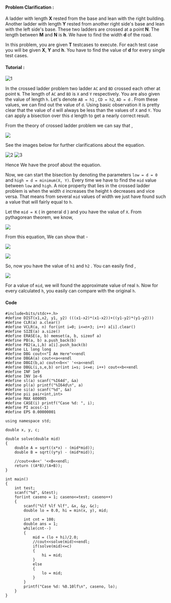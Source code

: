 #### Problem Clarification : 

A ladder with length **X** rested from the base and lean with the right building. Another ladder with length **Y** rested from another right side's base and lean with the left side's base. These two ladders are crossed at a point **N**. The length between **M** and **N** is **h**. We have to find the width **d** of the road. 

In this problem, you are given **T** testcases to execute. For each test case you will be given **X**, **Y** and **h**. You have to find the value of **d** for every single test cases. 

#### Tutorial :   
![1](https://user-images.githubusercontent.com/14172268/100465297-3e96eb00-30f9-11eb-9319-aeb3ef3653fb.png)

In the crossed ladder problem two ladder ```AC``` and ```BD``` crossed each other at point ```N```. The length of ```AC``` and ```BD``` is ```X``` and ```Y``` respectively. You are also given the value of length ```h```. Let's denote ```AB = h1``` , ```CD = h2```, ```AD = d```  . From these values, we can find out the value of ```d```. Using basic observation it is pretty clear that the value of ```d``` will always be less than the values of ```X``` and ```Y```. You can apply a bisection over this ```d``` length to get a nearly correct result. 

From the theory of crossed ladder problem we can say that , 

<img src="https://latex.codecogs.com/svg.latex?\frac{1}{h1}&space;&plus;&space;\frac{1}{h2}&space;=&space;\frac{1}{h}" /></a>

See the images below for further clarifications about the equation.

![2](https://user-images.githubusercontent.com/14172268/100465309-422a7200-30f9-11eb-904e-ae0af63f16d4.jpg) ![3](https://user-images.githubusercontent.com/14172268/100465313-45256280-30f9-11eb-9096-29935a9f0803.jpg)

Hence We have the proof about the equation.

Now, we can start the bisection by denoting the parameters ```low = d = 0``` and ```high = d = minimum(X, Y)```. Every time we have to find the ```mid``` value between ```low``` and ```high```. A nice property that lies in the crossed ladder problem is when the width ```d``` increases the height ```h``` decreases and vice versa. That means from several ```mid``` values of width we just have found such a value that will fairly equal to ```h```.

Let the ```mid = K``` ( in general d ) and you have the value of ```X```. From pythagorean theorem, we know,

<img src="https://latex.codecogs.com/svg.latex?hypotenuse^{2}&space;=&space;base^{2}&space;&plus;&space;perpendicular^{2}" /></a>

From this equation, We can show that -

<img src="https://latex.codecogs.com/svg.latex?h1&space;=&space;\sqrt{Y^{2}}&space;-&space;\sqrt{mid^{2}}" /></a>

<img src="https://latex.codecogs.com/svg.latex?h2&space;=&space;\sqrt{X^{2}}&space;-&space;\sqrt{mid^{2}}" /></a>

So, now you have the value of ```h1``` and ```h2``` . You can easily find ,

<img src="https://latex.codecogs.com/svg.latex?h&space;=&space;\frac{(&space;h1&space;*&space;h2&space;)}{(&space;h1&space;&plus;&space;h2&space;)}" /></a>

For a value of ```mid```, we will found the approximate value of real ```h```. Now for every calculated ```h```, you easily can compare with the original ```h```. 


#### Code

```
#include<bits/stdc++.h>
#define DIST(x1,x2, y1, y2) (((x1-x2)*(x1-x2))+((y1-y2)*(y1-y2)))
#define CLR(a) a.clear()
#define VCLR(a, n) for(int i=0; i<=n+3; i++) a[i].clear()
#define SIZE(a) a.size()
#define ERASE(a, b) memset(a, b, sizeof a)
#define PB(a, b) a.push_back(b)
#define PB2(a,i,b) a[i].push_back(b)
#define LL long long
#define DBG cout<<"I Am Here"<<endl
#define DBGA(a) cout<<a<<endl
#define DBGI(b,a) cout<<b<<' '<<a<<endl
#define DBGL(i,s,e,b) or(int i=s; i<=e; i++) cout<<b<<endl
#define INF 1e9
#define INV 1e-6
#define sl(a) scanf("%I64d", &a)
#define pl(a) printf("%I64d\n", a)
#define si(a) scanf("%d", &a)
#define pii pair<int,int>
#define MAX 600005
#define CASE(i) printf("Case %d: ", i);
#define PI acos(-1)
#define EPS 0.00000001

using namespace std;

double x, y, c;

double solve(double mid)
{
    double A = sqrt((x*x) - (mid*mid));
    double B = sqrt((y*y) - (mid*mid));

    //cout<<A<<' '<<B<<endl;
    return ((A*B)/(A+B));
}

int main()
{
    int test;
    scanf("%d", &test);
    for(int caseno = 1; caseno<=test; caseno++)
    {
        scanf("%lf %lf %lf", &x, &y, &c);
        double lo = 0.0, hi = min(x, y), mid;

        int cnt = 100;
        double ans = 1;
        while(cnt--)
        {
            mid = (lo + hi)/2.0;
            //cout<<solve(mid)<<endl;
            if(solve(mid)<=c)
            {
                hi = mid;
            }
            else
            {
                lo = mid;
            }
        }
        printf("Case %d: %0.10lf\n", caseno, lo);
    }
}

```

